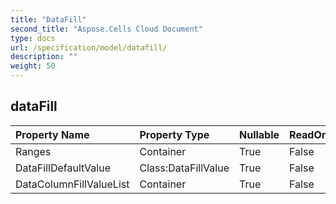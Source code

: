```yaml
---
title: "DataFill"
second_title: "Aspose.Cells Cloud Document"
type: docs
url: /specification/model/datafill/
description: ""
weight: 50
---
```


## **dataFill**

 

| Property Name | Property Type | Nullable |  ReadOnly | DefaultValue | Description | 
| :- | :- | :- |:- |  :- | :- |
| Ranges | Container | True |  False |  |  |  
| DataFillDefaultValue | Class:DataFillValue | True |  False |  |  |  
| DataColumnFillValueList | Container | True |  False |  |  |  

